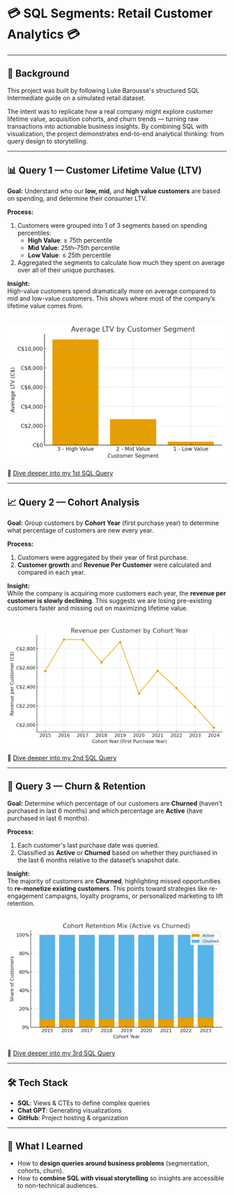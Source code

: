 #  💳 SQL Segments: Retail Customer Analytics 💳

---

## 📖 Background
This project was built by following Luke Barousse's structured SQL Intermediate guide on a simulated retail dataset.  

The intent was to replicate how a real company might explore customer lifetime value, acquisition cohorts, and churn trends — turning raw transactions into actionable business insights. By combining SQL with visualization, the project demonstrates end-to-end analytical thinking: from query design to storytelling.

---

## 📊 Query 1 — Customer Lifetime Value (LTV)

**Goal:** Understand who our **low, mid,** and **high value customers** are based on spending, and determine their consumer LTV.

**Process:**  
1. Customers were grouped into 1 of 3 segments based on spending percentiles:  
   - **High Value**: ≥ 75th percentile  
   - **Mid Value**: 25th–75th percentile  
   - **Low Value**: ≤ 25th percentile  
2. Aggregated the segments to calculate how much they spent on average over all of their unique purchases.

**Insight:**  
High-value customers spend dramatically more on average compared to mid and low-value customers. This shows where most of the company’s lifetime value comes from.

<br>

<img src="./Images/1_segment_ltv_mix.png" alt="Average LTV" width="500"/>

🚀 [Dive deeper into my 1st SQL Query](./Queries/1_customer_segmentation.sql)

---

## 📈 Query 2 — Cohort Analysis

**Goal:** Group customers by **Cohort Year** (first purchase year) to determine what percentage of customers are new every year.

**Process:**  
1. Customers were aggregated by their year of first purchase.  
2. **Customer growth** and **Revenue Per Customer** were calculated and compared in each year.

**Insight:**  
While the company is acquiring more customers each year, the **revenue per customer is slowly declining**. This suggests we are losing pre-existing customers faster and missing out on maximizing lifetime value.

<br>

<img src="./Images/2_cohort_customer_revenue.png" alt="Revenue per Customer" width="500"/>

🚀 [Dive deeper into my 2nd SQL Query](./Queries/2_cohort_analysis.sql)

---

## 🔄 Query 3 — Churn & Retention

**Goal:** Determine which percentage of our customers are **Churned** (haven’t purchased in last 6 months) and which percentage are **Active** (have purchased in last 6 months).

**Process:**  
1. Each customer's last purchase date was queried.  
2. Classified as **Active** or **Churned** based on whether they purchased in the last 6 months relative to the dataset’s snapshot date.  

**Insight:**  
The majority of customers are **Churned**, highlighting missed opportunities to **re-monetize existing customers**. This points toward strategies like re-engagement campaigns, loyalty programs, or personalized marketing to lift retention.

<br>

<img src="./Images/3_churned_active_cx.png" alt="Retention Mix" width="500"/>

🚀 [Dive deeper into my 3rd SQL Query](./Queries/3_retension_analysis.sql)

---

## 🛠 Tech Stack
- **SQL**: Views & CTEs to define complex queries  
- **Chat GPT**: Generating visualizations  
- **GitHub**: Project hosting & organization  

---

## 🚀 What I Learned
- How to **design queries around business problems** (segmentation, cohorts, churn).  
- How to **combine SQL with visual storytelling** so insights are accessible to non-technical audiences.   
